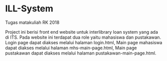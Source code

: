# ILL-System
Tugas matakuliah RK 2018

Project ini berisi front end website untuk interlibrary loan system yang ada di ITS.
Pada website ini terdapat dua role yaitu mahasiswa dan pustakawan.
Login page dapat diakses melalui halaman login.html,
Main page mahasiswa dapat diakses melalui halaman mhs-main-page.html,
Main page pustakawan dapat diakses melalui halaman pustakawan-main-page.html.
